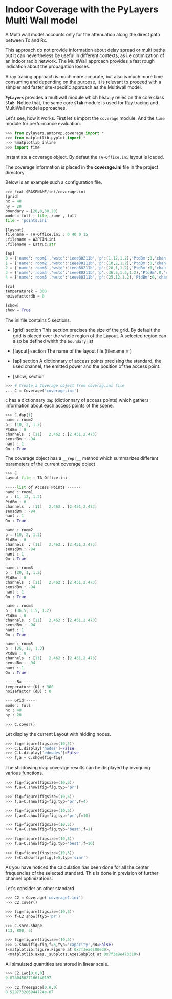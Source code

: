 #  Indoor Coverage with the PyLayers Multi Wall model


A Multi wall model accounts only for the attenuation along the direct path between Tx and Rx.


This approach do not provide information about delay spread or multi paths but it can nevertheless be useful in different contexts, as i.e optimization of an indoor radio network. The MultiWall approach provides a fast rough indication about the propagation losses.


A ray tracing approach is much more accurate, but  also is much more time consuming and depending on the purpose, it is relevant
to proceed with a simpler and faster site-specific approach as the Multiwall model.

**`PyLayers`** provides a multiwall module which heavily relies on the core class **`Slab`**. Notice that, the same core **`Slab`** module is used for Ray tracing and MultiWall model approaches.


Let's see, how it works.
First let's import the `coverage` module. And the `time` module for performance evaluation.

```python
>>> from pylayers.antprop.coverage import *
>>> from matplotlib.pyplot import *
>>> %matplotlib inline
>>> import time
```


Instantiate a coverage object.
By defaut the `TA-Office.ini` layout is loaded.

The coverage information is placed in the **coverage.ini** file in the project directory.

Below is an example such a configuration file.

```python
>>> !cat $BASENAME/ini/coverage.ini
[grid]
nx = 40
ny = 20
boundary = [20,0,30,20]
mode = full ; file, zone , full 
file = 'points.ini'

[layout]
filename = TA-Office.ini ; 0 40 0 15
;filename = W2PTIN.ini
;filename = Lstruc.str

[ap]
0 = {'name':'room1','wstd':'ieee80211b','p':(1,12,1.2),'PtdBm':0,'chan':[11],'on':True} 
1 = {'name':'room2','wstd':'ieee80211b','p':(10,2,1.2),'PtdBm':0,'chan':[11],'on':True} 
2 = {'name':'room3','wstd':'ieee80211b','p':(20,1,1.2),'PtdBm':0,'chan':[11],'on':True} 
3 = {'name':'room4','wstd':'ieee80211b','p':(36.5,1.5,1.2),'PtdBm':0,'chan':[11],'on':True} 
4 = {'name':'room5','wstd':'ieee80211b','p':(25,12,1.2),'PtdBm':0,'chan':[11],'on':True} 

[rx]
temperaturek = 300
noisefactordb = 0 

[show]
show = True
```

The ini file contains 5 sections.

+ [grid] section
    This section precises the size of the grid. By default the grid is placed over the whole region of the Layout.
    A selected region can also be defined whith the `boundary` list
+ [layout] section
    The name of the layout file (filename = )
+ [ap] section
    A dictionnary of access points precising the standard, the used channel, the emitted power and the position
    of the access point.

+ [show] section

```python
>>> # Create a Coverage object from coverag.ini file
... C = Coverage('coverage.ini')
```

`C` has a dictionnary `dap` (dictionnary of access points) which gathers information about each access points of the scene.

```python
>>> C.dap[1]
name : room2
p : (10, 2, 1.2)
PtdBm : 0
channels  : [11]   2.462 : [2.451,2.473]
sensdBm : -94
nant : 1
On : True
```


The coverage object has a `__repr__` method which summarizes different parameters of the current coverage object

```python
>>> C
Layout file : TA-Office.ini

-----list of Access Points ------
name : room1
p : (1, 12, 1.2)
PtdBm : 0
channels  : [11]   2.462 : [2.451,2.473]
sensdBm : -94
nant : 1
On : True

name : room2
p : (10, 2, 1.2)
PtdBm : 0
channels  : [11]   2.462 : [2.451,2.473]
sensdBm : -94
nant : 1
On : True

name : room3
p : (20, 1, 1.2)
PtdBm : 0
channels  : [11]   2.462 : [2.451,2.473]
sensdBm : -94
nant : 1
On : True

name : room4
p : (36.5, 1.5, 1.2)
PtdBm : 0
channels  : [11]   2.462 : [2.451,2.473]
sensdBm : -94
nant : 1
On : True

name : room5
p : (25, 12, 1.2)
PtdBm : 0
channels  : [11]   2.462 : [2.451,2.473]
sensdBm : -94
nant : 1
On : True

-----Rx------
temperature (K) : 300
noisefactor (dB) : 0

--- Grid ----
mode : full
nx : 40
ny : 20
```

```python
>>> C.cover()
```

Let display the current Layout with hidding nodes.

```python
>>> fig=figure(figsize=(10,5))
>>> C.L.display['nodes']=False
>>> C.L.display['ednodes']=False
>>> f,a = C.show(fig=fig)
```

The shadowing map coverage results can be displayed by invoquing various functions.

```python
>>> fig=figure(figsize=(10,5))
>>> f,a=C.show(fig=fig,typ='pr')
```

```python
>>> fig=figure(figsize=(10,5))
>>> f,a=C.show(fig=fig,typ='pr',f=4)
```

```python
>>> fig=figure(figsize=(10,5))
>>> f,a=C.show(fig=fig,typ='pr',f=10)
```

```python
>>> fig=figure(figsize=(10,5))
>>> f,a=C.show(fig=fig,typ='best',f=1)
```

```python
>>> fig=figure(figsize=(10,5))
>>> f,a=C.show(fig=fig,typ='best',f=10)
```

```python
>>> fig=figure(figsize=(10,5))
>>> f=C.show(fig=fig,f=5,typ='sinr')
```

As you have noticed the calculation has been done for all the center frequencies of the selected standard.
This is done in prevision of further channel optimizations.

Let's consider an other standard

```python
>>> C2 = Coverage('coverage2.ini')
>>> C2.cover()
```

```python
>>> fig=figure(figsize=(10,5))
>>> f=C2.show(ftyp='pr')
```

```python
>>> C.snro.shape
(13, 800, 5)
```

```python
>>> fig=figure(figsize=(10,5))
>>> C.show(fig=fig,f=5,typ='capacity',dB=False)
(<matplotlib.figure.Figure at 0x7f3ea6200ed0>,
 <matplotlib.axes._subplots.AxesSubplot at 0x7f3e9e473310>)
```

All simulated quantities are stored in linear scale.

```python
>>> C2.Lwo[0,0,0]
0.078045027166146197
```

```python
>>> C2.freespace[0,0,0]
8.520773206944774e-07
```
